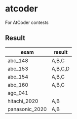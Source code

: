 # atcoder
For AtCoder contests

## Result

exam | result
---- | -----
abc_148 | A,B,C
abc_153 | A,B,C,D
abc_154 | A,B,C
abc_160 | A,B,C
agc_041 |
hitachi_2020 | A,B
panasonic_2020 | A,B
